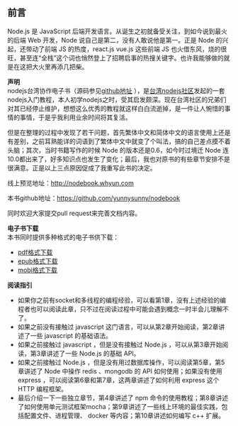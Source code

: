 ## 前言

Node.js 是 JavaScript 后端开发语言。从诞生之初就备受关注，到如今说到最火的后端 Web 开发，Node 说自己是第二，没有人敢说他是第一。正是 Node 的兴起，还带动了前端 JS 的热度，react.js  vue.js 这些前端 JS 也火借东风，烧的很旺，甚至连“全栈”这个词也悄然登上了招聘启事的热搜关键字。也许我能够做的就是在这把大火里再添几把柴。

**声明**  
nodejs台湾协作电子书（源码参见[github地址](https://github.com/nodejs-tw/nodejs-wiki-book) ），是[台湾nodejs社区](http://nodejs.tw)发起的一套nodejs入门教程，本人初学nodejs之时，受其启发颇深。现在台湾社区的兄弟们对其已经停止维护，想想这么优秀的教程就这样白白流逝掉，是一件让人惋惜的事情的事情，于是乎我利用业余时间将其复活。

但是在整理的过程中发现了若干问题，首先繁体中文和简体中文的语言使用上还是有差别，之前耳熟能详的词语到了繁体中文中就变了个叫法，搞的自己差点摸不着头脑；其次，当时书籍写作的时候 Node 的版本还是0.6，如今时过境迁 Node 连10.0都出来了，好多知识点也发生了变化；最后，我也对原书的有些章节安排不是很满意。正是以上三点原因促成了我重写此书的决定。

线上预览地址：http://nodebook.whyun.com

本书github地址：https://github.com/yunnysunny/nodebook

同时欢迎大家提交pull request来完善文档内容。

**电子书下载**  
本书同时提供多种格式的电子书供下载：

- [pdf格式下载](https://www.gitbook.com/download/pdf/book/yunnysunny/nodebook "pdf下载")
- [epub格式下载](https://www.gitbook.com/download/epub/book/yunnysunny/nodebook "epub下载")
- [mobi格式下载](https://www.gitbook.com/download/mobi/book/yunnysunny/nodebook "mobi下载")


**阅读指引**

* 如果你之前有socket和多线程的编程经验，可以看第1章，没有上述经验的编程者也可以阅读此章，只不过在阅读过程中可能会遇到概念一时半会儿理解不了。
* 如果之前没有接触过 javascript 这门语言，可以从第2章开始阅读，第2章讲述了一些 javascript 的基础语法。
* 如果之前接触过 javascript ，但是没有接触过 Node.js ，可以从第3章开始阅读，第3章讲述了一些 Node.js 的基础 API。
* 如果之前接触过 Node.js ，但是没有用过数据库操作，可以阅读第5章，第5章讲述了 Node 中操作 redis 、mongodb 的 API 如何使用；如果没有使用 express ，可以阅读第6章和第7章，这两章讲述了如何利用 express 这个 HTTP 编程框架。
* 最后介绍一下一些独立章节，第4章讲述了 npm 命令的使用教程；第8章讲述了如何使用单元测试框架mocha；第9章讲述了一些线上环境的最佳实践，包括配置文件、进程管理、 docker 等内容；第10章讲述如何编写 c++ 扩展。

